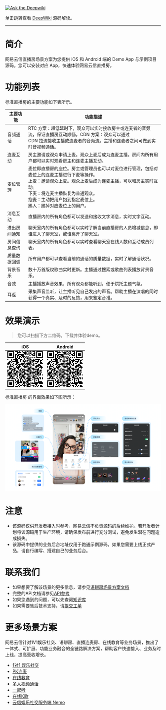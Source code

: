 <div align="vertical-center">
  <a href="https://deepwiki.com/netease-kit/NELiveKit">
    <img src="https://devin.ai/assets/deepwiki-badge.png" alt="Ask the Deepwiki" height="20"/>
  </a>
  <p>单击跳转查看 <a href="https://deepwiki.com/netease-kit/NELiveKit">DeepWiki</a> 源码解读。</p>
</div>

-------------------------------

# 简介

网易云信直播房场景方案为您提供 iOS 和 Android 端的 Demo App 与示例项目源码。您可以安装对应 App，快速体验网易云信直播房。

# 功能列表
标准直播房的主要功能如下表所示。

|  主要功能   | 功能描述                                                                                                                                             |
|  ----  |--------------------------------------------------------------------------------------------------------------------------------------------------|
| 音频通话  | RTC 方案：超低延时下，观众可以实时接收房主或连麦者的音频流，保证直播房互动顺畅。CDN 方案：观众可以通过 <br> CDN 拉流接收主播或连麦者的音频流。主播和连麦者之间可做到实时音视频通话。                                              |
| 连麦互动  | 房主邀请或观众申请上麦。观众上麦后成为连麦主播。房间内所有用户都可以实时观看房主和连麦主播互动。                                                                                                 |
|  麦位管理 | 麦位即直播房的座位。房主或管理员也可以对麦位进行管理，包括对麦位上的连麦主播进行下麦等操作。<br> 上麦：邀请观众上麦。观众上麦后成为连麦主播，可以和房主实时互动。<br> 下麦：将连麦主播恢复为普通观众。<br> 抱麦：主动把用户抱到指定麦位上。<br> 踢人：踢掉对应麦位上的用户。 |
| 消息互动  | 直播房内的所有角色都可以发送和接收文字消息，实时文字互动。                                                                                                                    |
|  进出房间通知 | 聊天室内的所有角色都可以实时了解当前直播房的人员增减信息，即谁进入了聊天室，或谁离开了聊天室。                                                                                                  |
| 房间信息查询  | 聊天室内的所有角色都可以实时查看聊天室在线人数和互动成员列表。                                                                                                                  |
| 质量数据回调  | 所有用户都可以查看当前的通话的质量数据，实时了解通话状况。                                                                                                                    |
| 背景音乐  | 数十万首版权歌曲实时更新。主播通过搜索或歌曲列表播放背景音乐。                                                                                                                  |
| 音效  | 主播播放声音效果，所有观众都能听到，便于烘托主题气氛。                                                                                                                      |
|  耳返 | 采集声音监听，让主播听见自己发出的声音。帮助主播在演唱的同时获得一个真实、及时的反馈，用来鉴定音准。                                                                                               |



# 效果演示

> 您可以扫描下方二维码，下载并体验demo。

| iOS    | Android  |
|  ----  | ----  |
| ![](pic/download_ios.png)  |  ![](pic/download_android.png) | 

标准直播房 的界面效果如下图所示：

![](pic/effect_picture_1.png)


# 注意
- 该源码仅供开发者接入时参考，网易云信不负责源码的后续维护。若开发者计划将该源码用于生产环境，请确保发布前进行充分测试，避免发生潜在问题造成损失。
- 该源码中提供的业务后台地址仅用于跑通示例源码，如果您需要上线正式产品，请自行编写、搭建自己的业务后台。


# 联系我们

- 如果想要了解该场景的更多信息，请参见[语聊房场景方案文档](https://doc.yunxin.163.com/group-voice-room/docs/home-page?platform=android)
- 完整的API文档请参见[API参考](https://doc.yunxin.163.com/group-voice-room/api-refer)
- 如果您遇到的问题，可以先查阅[知识库](https://faq.yunxin.163.com/kb/main/#/)
- 如果需要售后技术支持，请[提交工单](https://app.yunxin.163.com/index#/issue/submit)


# 更多场景方案

网易云信针对1V1娱乐社交、语聊房、直播连麦房、在线教育等业务场景，推出了一体式、可扩展、功能业务融合的全链路解决方案，帮助客户快速接入、业务及时上线，提高营收增长。

- [1对1 娱乐社交](https://github.com/netease-kit/1V1)
- [PK连麦](https://github.com/netease-kit/OnlinePK)
- [在线教育](https://github.com/netease-kit/WisdomEducation)
- [多人视频通话](https://github.com/netease-kit/NEGroupCall)
- [一起听](https://github.com/netease-kit/NEListenTogether)
- [在线K歌](https://github.com/netease-kit/NEKaraoke)
- [云信娱乐社交服务端 Nemo](https://github.com/netease-kit/nemo)